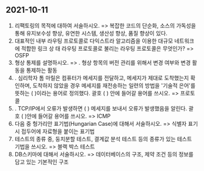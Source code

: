 ## 2021-10-11

1. 리팩토링의 목적에 대하여 서술하시오. => 복잡한 코드의 단순화, 소스의 가독성을 통해 유지보수성 향상, 유연한 시스템, 생산성 향상, 품질 향상이 있다.
2. 대표적인 내부 라우팅 프로토콜로 다익스트라 알고리즘을 이용한 대규모 네트워크에 적합한 링크 상 태 라우팅 프로토콜로 불리는 라우팅 프로토콜은 무엇인가? => OSFP
3. 형상 통제를 설명하시오. => . 형상 항목의 버전 관리를 위해서 변경 여부와 변경 활동을 통제하는 활동
4. . 심리학자 톰 마릴은 컴퓨터가 메세지를 전달하고, 메세지가 제대로 도착했는지 확인하며, 도착하지 않았을 경우 메세지를 재전송하는 일련의 방법을 '기술적 은어'를 뜻하는 ( )이라는 용어로 정의했다. 괄호 ( ) 안에 들어갈 용어를 쓰시오. => 프로토콜
5. . TCP/IP에서 오류가 발생하면 ( ) 메세지를 보내서 오류가 발생했음을 알린다. 괄호 ( )안에 들어갈 용어를 쓰시오. =>  ICMP
6. 다음 중 헝가리안 표기법(Hungarian Case)에 대해서 서술하시오. => 식별자 표기 시 접두어에 자료형을 붙이는 표기법
7. 테스트의 종류 중, 둥치분할 테스트, 결계값 분석 테스트 등의 종류가 있는 테스트 기법을 쓰시오. => 블랙 박스 테스트
8. DB스키마에 대해서 서술하시오. =>  데이터베이스의 구조, 제약 조건 등의 정보를 담고 있는 기본적인 구조